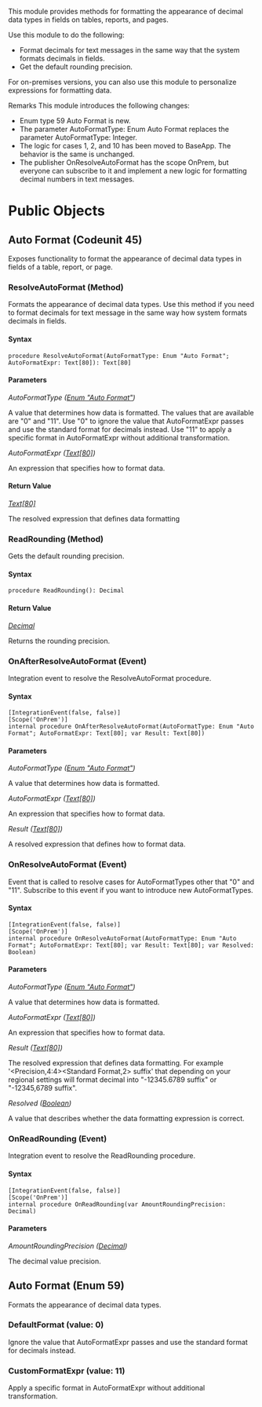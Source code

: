 This module provides methods for formatting the appearance of decimal data types in fields on tables, reports, and pages.

Use this module to do the following:
- Format decimals for text messages in the same way that the system formats decimals in fields.
- Get the default rounding precision.

For on-premises versions, you can also use this module to personalize expressions for formatting data.

Remarks
This module introduces the following changes:
- Enum type 59 Auto Format is new. 
- The parameter AutoFormatType: Enum Auto Format replaces the parameter AutoFormatType: Integer.
- The logic for cases 1, 2, and 10 has been moved to BaseApp. The behavior is the same is unchanged.
- The publisher OnResolveAutoFormat has the scope OnPrem, but everyone can subscribe to it and implement a new logic for formatting decimal numbers in text messages.

# Public Objects
## Auto Format (Codeunit 45)

 Exposes functionality to format the appearance of decimal data types in fields of a table, report, or page.
 

### ResolveAutoFormat (Method) <a name="ResolveAutoFormat"></a> 

 Formats the appearance of decimal data types.
 Use this method if you need to format decimals for text message in the same way how system formats decimals in fields.
 

#### Syntax
```
procedure ResolveAutoFormat(AutoFormatType: Enum "Auto Format"; AutoFormatExpr: Text[80]): Text[80]
```
#### Parameters
*AutoFormatType ([Enum "Auto Format"]())* 


 A value that determines how data is formatted.
 The values that are available are "0" and "11". 
 Use "0" to ignore the value that AutoFormatExpr passes and use the standard format for decimals instead.
 Use "11" to apply a specific format in AutoFormatExpr without additional transformation.
 

*AutoFormatExpr ([Text[80]](https://docs.microsoft.com/en-us/dynamics365/business-central/dev-itpro/developer/methods-auto/text/text-data-type))* 

An expression that specifies how to format data.

#### Return Value
*[Text[80]](https://docs.microsoft.com/en-us/dynamics365/business-central/dev-itpro/developer/methods-auto/text/text-data-type)*

The resolved expression that defines data formatting
### ReadRounding (Method) <a name="ReadRounding"></a> 

 Gets the default rounding precision.
 

#### Syntax
```
procedure ReadRounding(): Decimal
```
#### Return Value
*[Decimal](https://docs.microsoft.com/en-us/dynamics365/business-central/dev-itpro/developer/methods-auto/decimal/decimal-data-type)*

Returns the rounding precision.
### OnAfterResolveAutoFormat (Event) <a name="OnAfterResolveAutoFormat"></a> 

 Integration event to resolve the ResolveAutoFormat procedure.
 

#### Syntax
```
[IntegrationEvent(false, false)]
[Scope('OnPrem')]
internal procedure OnAfterResolveAutoFormat(AutoFormatType: Enum "Auto Format"; AutoFormatExpr: Text[80]; var Result: Text[80])
```
#### Parameters
*AutoFormatType ([Enum "Auto Format"]())* 

A value that determines how data is formatted.

*AutoFormatExpr ([Text[80]](https://docs.microsoft.com/en-us/dynamics365/business-central/dev-itpro/developer/methods-auto/text/text-data-type))* 

An expression that specifies how to format data.

*Result ([Text[80]](https://docs.microsoft.com/en-us/dynamics365/business-central/dev-itpro/developer/methods-auto/text/text-data-type))* 

A resolved expression that defines how to format data.

### OnResolveAutoFormat (Event) <a name="OnResolveAutoFormat"></a> 

 Event that is called to resolve cases for AutoFormatTypes other that "0" and "11". 
 Subscribe to this event if you want to introduce new AutoFormatTypes.
 

#### Syntax
```
[IntegrationEvent(false, false)]
[Scope('OnPrem')]
internal procedure OnResolveAutoFormat(AutoFormatType: Enum "Auto Format"; AutoFormatExpr: Text[80]; var Result: Text[80]; var Resolved: Boolean)
```
#### Parameters
*AutoFormatType ([Enum "Auto Format"]())* 

A value that determines how data is formatted.

*AutoFormatExpr ([Text[80]](https://docs.microsoft.com/en-us/dynamics365/business-central/dev-itpro/developer/methods-auto/text/text-data-type))* 

An expression that specifies how to format data.

*Result ([Text[80]](https://docs.microsoft.com/en-us/dynamics365/business-central/dev-itpro/developer/methods-auto/text/text-data-type))* 


 The resolved expression that defines data formatting.
 For example '<Precision,4:4><Standard Format,2> suffix' that depending on your regional settings 
 will format decimal into "-12345.6789 suffix" or "-12345,6789 suffix".
 

*Resolved ([Boolean](https://docs.microsoft.com/en-us/dynamics365/business-central/dev-itpro/developer/methods-auto/boolean/boolean-data-type))* 

A value that describes whether the data formatting expression is correct.

### OnReadRounding (Event) <a name="OnReadRounding"></a> 

 Integration event to resolve the ReadRounding procedure.
 

#### Syntax
```
[IntegrationEvent(false, false)]
[Scope('OnPrem')]
internal procedure OnReadRounding(var AmountRoundingPrecision: Decimal)
```
#### Parameters
*AmountRoundingPrecision ([Decimal](https://docs.microsoft.com/en-us/dynamics365/business-central/dev-itpro/developer/methods-auto/decimal/decimal-data-type))* 

The decimal value precision.


## Auto Format (Enum 59)

 Formats the appearance of decimal data types.
 

### DefaultFormat (value: 0)


 Ignore the value that AutoFormatExpr passes and use the standard format for decimals instead.
 

### CustomFormatExpr (value: 11)


 Apply a specific format in AutoFormatExpr without additional transformation.
 

